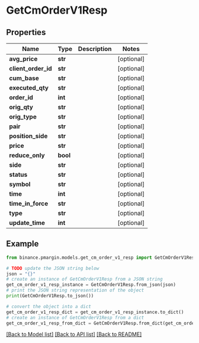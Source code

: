 # GetCmOrderV1Resp


## Properties

Name | Type | Description | Notes
------------ | ------------- | ------------- | -------------
**avg_price** | **str** |  | [optional] 
**client_order_id** | **str** |  | [optional] 
**cum_base** | **str** |  | [optional] 
**executed_qty** | **str** |  | [optional] 
**order_id** | **int** |  | [optional] 
**orig_qty** | **str** |  | [optional] 
**orig_type** | **str** |  | [optional] 
**pair** | **str** |  | [optional] 
**position_side** | **str** |  | [optional] 
**price** | **str** |  | [optional] 
**reduce_only** | **bool** |  | [optional] 
**side** | **str** |  | [optional] 
**status** | **str** |  | [optional] 
**symbol** | **str** |  | [optional] 
**time** | **int** |  | [optional] 
**time_in_force** | **str** |  | [optional] 
**type** | **str** |  | [optional] 
**update_time** | **int** |  | [optional] 

## Example

```python
from binance.pmargin.models.get_cm_order_v1_resp import GetCmOrderV1Resp

# TODO update the JSON string below
json = "{}"
# create an instance of GetCmOrderV1Resp from a JSON string
get_cm_order_v1_resp_instance = GetCmOrderV1Resp.from_json(json)
# print the JSON string representation of the object
print(GetCmOrderV1Resp.to_json())

# convert the object into a dict
get_cm_order_v1_resp_dict = get_cm_order_v1_resp_instance.to_dict()
# create an instance of GetCmOrderV1Resp from a dict
get_cm_order_v1_resp_from_dict = GetCmOrderV1Resp.from_dict(get_cm_order_v1_resp_dict)
```
[[Back to Model list]](../README.md#documentation-for-models) [[Back to API list]](../README.md#documentation-for-api-endpoints) [[Back to README]](../README.md)


